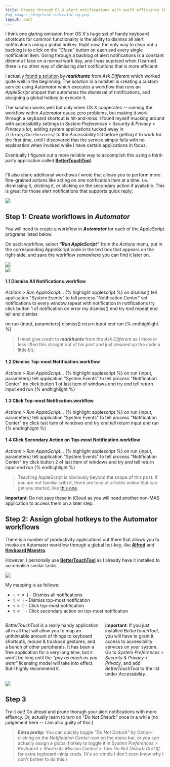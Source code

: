 ```yaml
---
title: Breeze through OS X alert notifications with swift efficiency through keyboard shortcuts
#og_image: /keep/vim-indicator-og.png
layout: post
---
```


I think one glaring omission from OS X's huge set of handy keyboard shortcuts for 
common functionality is the ability to dismiss all alert notifications using a global hotkey. Right now,
the only way to clear out a backlog is to click on the <em>"Close"</em> button on each and every single notification item.
Going through a backlog of alert notifications is a constant dilemma I face on a normal work day,
and I was suprised when I learned there is no other way of dimissing alert notifications that is more efficient.

I actually [found a solution](http://apple.stackexchange.com/a/155736A) by ___markhunte___ from _Ask Different_ which worked
quite well in the beginning. The solution in a nutshell is creating a custom service using _Automator_
which executes a workflow that runs an _AppleScript_ snippet that automates the
dismissal of notifications, and assigning a global hotkey to execute it.

The solution works well but only when OS X cooperates -- running the
workflow within _Automator_ cause zero problems, but making it work through
a keyboard shortcut is hit-and-miss. I found myself mucking around with accessibility settings in _System
Preferences > Security & Privacy > Privacy_ a lot, adding system applications
tucked away in `/Library/CoreServices/` to the _Accessibility_ list before getting it to work for
the first time, until I discovered that the service simply fails with no
explanation when invoked while I have certain applications in focus.

Eventually I figured out a more reliable way to accomplish this using a third-party application called [__BetterTouchTool__](http://www.boastr.net).

<div class="row">
    <div class="columns large-7 text-justify">
    <p>
        I'll also share additional workflows I wrote that allows you to perform more fine-grained actions like acting on one
        notification item at a time, i.e. dismissing it, clicking it, or clicking on
        the secondary action if available. This is great for those alert notifications
        that supports quick reply:
    </p>
    </div>
    <div class="columns large-5">
        <img src="/img/slackbot-quick-reply.png" />
    </div>
</div>


## Step 1: Create workflows in _Automator_

You will need to create a workflow in ___Automator___ for each of the
AppleScript programs listed below.

On each workflow, select ___"Run AppleScript"___ from the _Actions_ menu, put
in the corresponding AppleScript code in the text box that appears on the right-side, and
save the workflow somewhere you can find it later on.

<div class="row">
    <div class="columns large-6">
        <img src="/img/automator-create-workflow.png" />
    </div>
    <div class="columns large-6">
        <img src="/img/automator-workflow.png" />
    </div>
</div>

#### 1.1 Dismiss All Notifications.workflow

_Actions > Run AppleScript..._
{% highlight applescript %}
on dismiss()
   tell application "System Events" to tell process "Notification Center"
        set notifications to every window
        repeat with notification in notifications
            try
                click button 1 of notification
            on error
                my dismiss()
            end try
        end repeat
    end tell
end dismiss

on run {input, parameters}
    dismiss()
    return input
end run
{% endhighlight %}

> I must give credit to ___markhunte___ from the _Ask Different_ as I more or less lifted this straight out of his post and just cleaned up the code a little bit.

#### 1.2 Dismiss Top-most Notification.workflow

_Actions > Run AppleScript..._
{% highlight applescript %}
on run {input, parameters}
    tell application "System Events" to tell process "Notification Center"
        try
            click button 1 of last item of windows
        end try
    end tell
    return input
end run
{% endhighlight %}

#### 1.3 Click Top-most Notification.workflow

_Actions > Run AppleScript..._
{% highlight applescript %}
on run {input, parameters}
    tell application "System Events" to tell process "Notification Center"
        try
            click last item of windows
        end try
    end tell
    return input
end run
{% endhighlight %}

#### 1.4 Click Secondary Action on Top-most Notification.workflow

_Actions > Run AppleScript..._
{% highlight applescript %}
on run {input, parameters}
    tell application "System Events" to tell process "Notification Center"
        try
            click button 2 of last item of windows
        end try
    end tell
    return input
end run
{% endhighlight %}

> Teaching AppleScript is obviously beyond the scope of this post. If you are
not familiar with it, there are tons of articles online that can get you started, like [this one](http://computers.tutsplus.com/tutorials/the-ultimate-beginners-guide-to-applescript--mac-3436).

__Important__: Do not save these in iCloud as you will need another non-MAS application to
access them on a later step.

<!--## Step 2: Grant assistive services to the AppleScript applications-->

<!--Go to ___System Preferences > Security & Privacy > Privacy___, and add the-->
<!--applications you just created (_not the AppleScript source files_) to the list.-->

<!--<img src="/img/security-and-privacy.png" />-->

## Step 2: Assign global hotkeys to the Automator workflows

There is a number of productivity applications out there that allows you to invoke an Automator workflow
through a global hot-key, like [__Alfred__](https://www.alfredapp.com/) and [__Keyboard Maestro__](https://www.keyboardmaestro.com/main/).

However, I personally use __[BetterTouchTool](http://www.boastr.net/)__ as I already have
it installed to accomplish similar tasks. 

<img src="/img/bettertouchtool.png">

My mapping is as follows:

* `⇧ ⌥ ⌘ ]` - Dismiss all notifications
* `⌥ ⌘ ]` - Dismiss top-most notification
* `⌥ ⌘ [` - Click top-most notification
* `⌥ ⌘ '` - Click secondary action on top-most notification

<div class="row">
    <div class="columns large-6">
        <p>
            <em>BetterTouchTool</em> is a really handy application all in all that will allow you to map an unthinkable amount of things to keyboard
            shortcuts, mouse & trackpad gestures, and a bunch of other peripherals.
            It has been a free application for a very long time, but
            it won't be long until the <em>"pay as much as you want"</em> licensing model will take into
            effect. But I highly recommend it.
        </p>
        <p>
            <strong>Important</strong>: If you just installed <em>BetterTouchTool</em>, you will have to grant it access to accessibility services on your system. Go to <em>System Preferences > Security & Privacy > Privacy</em>, and add <em>BetterTouchTool</em> to the list under <em>Accessibility</em>.
        </p>
    </div>
    <div class="columns large-6">
        <img src="/img/accessibility.png" />
    </div>
</div>



## Step 3

Try it out! Go ahead and prune thorugh your alert notifications with more effiency. Or, actually learn to turn on _"Do Not Disturb"_ once in a while (no judgement here -- I am also guilty of this.)

> __Extra protip:__ You can quickly toggle _"Do Not Disturb"_ by Option-clicking
on the _Notification Center_ icon on the menu bar, or you can actually assign
a global hotkey to toggle it in _System Preferences > Keyboard > Shortcuts
> Mission Control > Turn Do Not Disturb On/Off_ for extra keyboard-ninja creds.
(It's so simple I don't even know why I don't bother to do this.)

